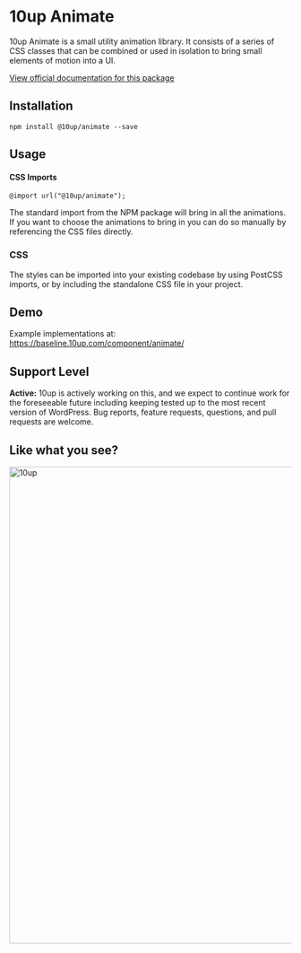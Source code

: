 # 10up Animate

10up Animate is a small utility animation library. It consists of a
series of CSS classes that can be combined or used in isolation to bring small
elements of motion into a UI.



[View official documentation for this package](https://baseline.10up.com/component/animate)

## Installation

`npm install @10up/animate --save`

## Usage

#### CSS Imports

`@import url("@10up/animate");`

The standard import from the NPM package will bring in all the animations. If
you want to choose the animations to bring in you can do so manually by
referencing the CSS files directly.

### CSS

 The styles can be imported into your existing codebase by using PostCSS imports, or by including the standalone CSS file in your project.

## Demo

Example implementations at: https://baseline.10up.com/component/animate/

## Support Level

**Active:** 10up is actively working on this, and we expect to continue work for the foreseeable future including keeping tested up to the most recent version of WordPress.  Bug reports, feature requests, questions, and pull requests are welcome.

## Like what you see?

<a href="http://10up.com/contact/"><img src="https://10up.com/uploads/2016/10/10up-Github-Banner.png" width="850" alt="10up"></a>
